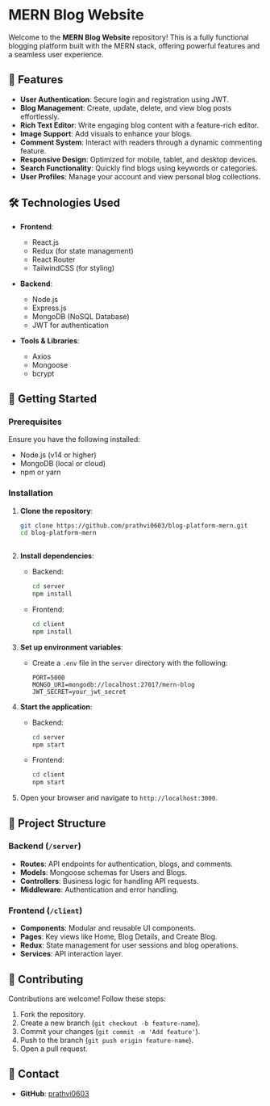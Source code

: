 

# MERN Blog Website

Welcome to the **MERN Blog Website** repository! This is a fully functional blogging platform built with the MERN stack, offering powerful features and a seamless user experience.  

## 📌 Features  

- **User Authentication**: Secure login and registration using JWT.  
- **Blog Management**: Create, update, delete, and view blog posts effortlessly.  
- **Rich Text Editor**: Write engaging blog content with a feature-rich editor.  
- **Image Support**: Add visuals to enhance your blogs.  
- **Comment System**: Interact with readers through a dynamic commenting feature.  
- **Responsive Design**: Optimized for mobile, tablet, and desktop devices.  
- **Search Functionality**: Quickly find blogs using keywords or categories.  
- **User Profiles**: Manage your account and view personal blog collections.  

## 🛠️ Technologies Used  

- **Frontend**:  
  - React.js  
  - Redux (for state management)  
  - React Router  
  - TailwindCSS (for styling)  

- **Backend**:  
  - Node.js  
  - Express.js  
  - MongoDB (NoSQL Database)  
  - JWT for authentication  

- **Tools & Libraries**:  
  - Axios  
  - Mongoose  
  - bcrypt  

## 🚀 Getting Started  

### Prerequisites  

Ensure you have the following installed:  
- Node.js (v14 or higher)  
- MongoDB (local or cloud)  
- npm or yarn  

### Installation  

1. **Clone the repository**:  
   ```bash  
   git clone https://github.com/prathvi0603/blog-platform-mern.git
   cd blog-platform-mern
 
   ```  

2. **Install dependencies**:  
   - Backend:  
     ```bash  
     cd server  
     npm install  
     ```  
   - Frontend:  
     ```bash  
     cd client  
     npm install  
     ```  

3. **Set up environment variables**:  
   - Create a `.env` file in the `server` directory with the following:  
     ```env  
     PORT=5000  
     MONGO_URI=mongodb://localhost:27017/mern-blog  
     JWT_SECRET=your_jwt_secret  
     ```  

4. **Start the application**:  
   - Backend:  
     ```bash  
     cd server  
     npm start  
     ```  
   - Frontend:  
     ```bash  
     cd client  
     npm start  
     ```  

5. Open your browser and navigate to `http://localhost:3000`.  

## 📂 Project Structure  

### Backend (`/server`)  
- **Routes**: API endpoints for authentication, blogs, and comments.  
- **Models**: Mongoose schemas for Users and Blogs.  
- **Controllers**: Business logic for handling API requests.  
- **Middleware**: Authentication and error handling.  

### Frontend (`/client`)  
- **Components**: Modular and reusable UI components.  
- **Pages**: Key views like Home, Blog Details, and Create Blog.  
- **Redux**: State management for user sessions and blog operations.  
- **Services**: API interaction layer.  
  

## 🤝 Contributing  

Contributions are welcome! Follow these steps:  
1. Fork the repository.  
2. Create a new branch (`git checkout -b feature-name`).  
3. Commit your changes (`git commit -m 'Add feature'`).  
4. Push to the branch (`git push origin feature-name`).  
5. Open a pull request.  


## 📧 Contact  

- **GitHub**: [prathvi0603](https://github.com/prathvi0603)
 
  
